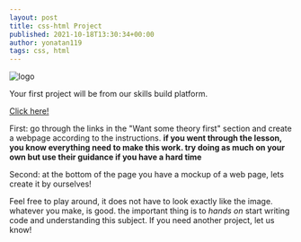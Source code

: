 ```yaml
---
layout: post
title: css-html Project
published: 2021-10-18T13:30:34+00:00
author: yonatan119
tags: css, html
---
```


![logo]("https://bundles.yourlearning.ibm.com/skills/ngo/assets/PZVPGKQQMYGZ128B/css2-layout-to-integrate.png")

Your first project will be from our skills build platform.

[Click here!](https://bundles.yourlearning.ibm.com/skills/ngo/#RKEMERVPMPMY1DGX/EKVDPYPKGMKV155G)

First:
go through the links in the "Want some theory first" section and create a webpage according to the instructions.
**if you went through the lesson, you know everything need to make this work. try doing as much on your own but use their guidance if you have a hard time**

Second:
at the bottom of the page you have a mockup of a web page, lets create it by ourselves!

Feel free to play around, it does not have to look exactly like the image.
whatever you make, is good.
the important thing is to *hands on* start writing code and understanding this subject.
If you need another project, let us know!
